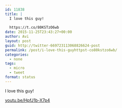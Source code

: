 ```yaml
---
id: 11838
title: |
  I love this guy!
  
  https://t.co/80KSTzO6wb
date: 2015-11-25T23:43:27+00:00
author: Avi
layout: post
guid: http://twitter-669723113068826624-post
permalink: /post/i-love-this-guyhttpst-co80kstzo6wb/
categories:
  - none
tags:
  - micro
  - tweet
format: status
---
```

I love this guy!

[youtu.be/HpfJ1b-X7p4](http://youtu.be/HpfJ1b-X7p4)